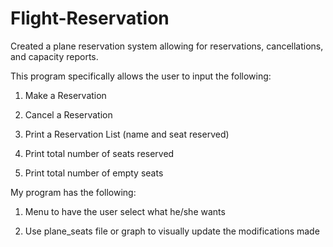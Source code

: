 # Flight-Reservation

Created a plane reservation system allowing for reservations, cancellations, and capacity reports.

This program specifically allows the user to input the following:

1) Make a Reservation

2) Cancel a Reservation

3) Print a Reservation List (name and seat reserved)

4) Print total number of seats reserved

5) Print total number of empty seats

My program has the following:

1) Menu to have the user select what he/she wants

2) Use plane_seats file or graph to visually update the modifications made
